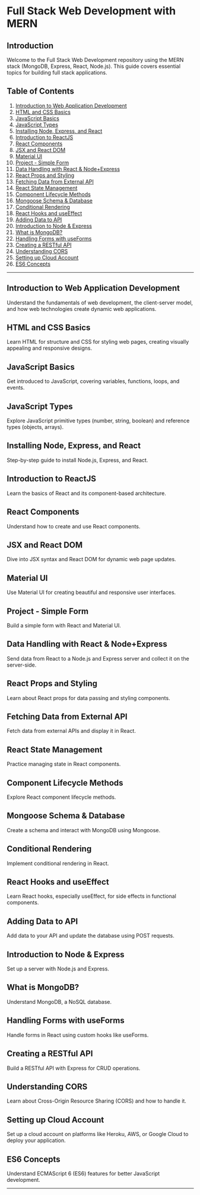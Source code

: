 # Full Stack Web Development with MERN

## Introduction

Welcome to the Full Stack Web Development repository using the MERN stack (MongoDB, Express, React, Node.js). This guide covers essential topics for building full stack applications.

## Table of Contents

1. [Introduction to Web Application Development](#introduction-to-web-application-development)
2. [HTML and CSS Basics](#html-and-css-basics)
3. [JavaScript Basics](#javascript-basics)
4. [JavaScript Types](#javascript-types)
5. [Installing Node, Express, and React](#installing-node-express-and-react)
6. [Introduction to ReactJS](#introduction-to-reactjs)
7. [React Components](#react-components)
8. [JSX and React DOM](#jsx-and-react-dom)
9. [Material UI](#material-ui)
10. [Project - Simple Form](#project---simple-form)
11. [Data Handling with React & Node+Express](#data-handling-with-react--nodeexpress)
12. [React Props and Styling](#react-props-and-styling)
13. [Fetching Data from External API](#fetching-data-from-external-api)
14. [React State Management](#react-state-management)
15. [Component Lifecycle Methods](#component-lifecycle-methods)
16. [Mongoose Schema & Database](#mongoose-schema--database)
17. [Conditional Rendering](#conditional-rendering)
18. [React Hooks and useEffect](#react-hooks-and-useeffect)
19. [Adding Data to API](#adding-data-to-api)
20. [Introduction to Node & Express](#introduction-to-node--express)
21. [What is MongoDB?](#what-is-mongodb)
22. [Handling Forms with useForms](#handling-forms-with-useforms)
23. [Creating a RESTful API](#creating-a-restful-api)
24. [Understanding CORS](#understanding-cors)
25. [Setting up Cloud Account](#setting-up-cloud-account)
26. [ES6 Concepts](#es6-concepts)

---

## Introduction to Web Application Development

Understand the fundamentals of web development, the client-server model, and how web technologies create dynamic web applications.

## HTML and CSS Basics

Learn HTML for structure and CSS for styling web pages, creating visually appealing and responsive designs.

## JavaScript Basics

Get introduced to JavaScript, covering variables, functions, loops, and events.

## JavaScript Types

Explore JavaScript primitive types (number, string, boolean) and reference types (objects, arrays).

## Installing Node, Express, and React

Step-by-step guide to install Node.js, Express, and React.

## Introduction to ReactJS

Learn the basics of React and its component-based architecture.

## React Components

Understand how to create and use React components.

## JSX and React DOM

Dive into JSX syntax and React DOM for dynamic web page updates.

## Material UI

Use Material UI for creating beautiful and responsive user interfaces.

## Project - Simple Form

Build a simple form with React and Material UI.

## Data Handling with React & Node+Express

Send data from React to a Node.js and Express server and collect it on the server-side.

## React Props and Styling

Learn about React props for data passing and styling components.

## Fetching Data from External API

Fetch data from external APIs and display it in React.

## React State Management

Practice managing state in React components.

## Component Lifecycle Methods

Explore React component lifecycle methods.

## Mongoose Schema & Database

Create a schema and interact with MongoDB using Mongoose.

## Conditional Rendering

Implement conditional rendering in React.

## React Hooks and useEffect

Learn React hooks, especially useEffect, for side effects in functional components.

## Adding Data to API

Add data to your API and update the database using POST requests.

## Introduction to Node & Express

Set up a server with Node.js and Express.

## What is MongoDB?

Understand MongoDB, a NoSQL database.

## Handling Forms with useForms

Handle forms in React using custom hooks like useForms.

## Creating a RESTful API

Build a RESTful API with Express for CRUD operations.

## Understanding CORS

Learn about Cross-Origin Resource Sharing (CORS) and how to handle it.

## Setting up Cloud Account

Set up a cloud account on platforms like Heroku, AWS, or Google Cloud to deploy your application.

## ES6 Concepts

Understand ECMAScript 6 (ES6) features for better JavaScript development.

---


